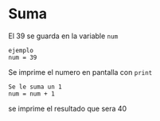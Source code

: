 # Suma
El 39 se guarda en la variable `num`
```
ejemplo
num = 39
```
Se imprime el numero en pantalla con `print`
```
Se le suma un 1
num = num + 1
```
se imprime el resultado que sera 40

